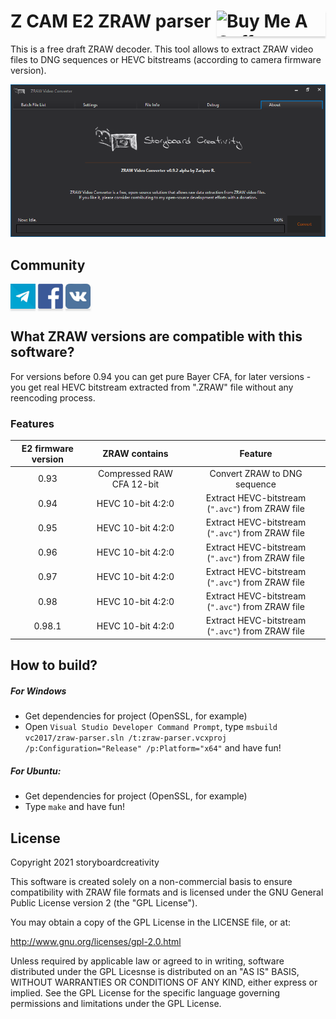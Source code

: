 # Z CAM E2 ZRAW parser <a href="https://ko-fi.com/storyboardcreativity" target="_blank"><img align="right" src="https://cdn.ko-fi.com/cdn/kofi3.png" alt="Buy Me A Coffee" style="height: 41px !important;width: 174px !important;box-shadow: 0px 3px 2px 0px rgba(190, 190, 190, 0.5) !important;-webkit-box-shadow: 0px 3px 2px 0px rgba(190, 190, 190, 0.5) !important;" ></a>

This is a free draft ZRAW decoder. This tool allows to extract ZRAW video files to DNG sequences or HEVC bitstreams (according to camera firmware version).

<img src="docs/window.png" alt="Program Screenshot">

## Community

<a href="https://t.me/zcam_rus" target="_blank"><img src="docs/soc_net_icons/telegram.png" alt="Buy Me A Coffee" style="height: 40px !important;width: 40px !important;box-shadow: 0px 3px 2px 0px rgba(190, 190, 190, 0.5) !important;-webkit-box-shadow: 0px 3px 2px 0px rgba(190, 190, 190, 0.5) !important;" ></a>
<a href="https://www.facebook.com/groups/storyboardcreativity" target="_blank"><img src="docs/soc_net_icons/facebook.png" alt="Buy Me A Coffee" style="height: 40px !important;width: 40px !important;box-shadow: 0px 3px 2px 0px rgba(190, 190, 190, 0.5) !important;-webkit-box-shadow: 0px 3px 2px 0px rgba(190, 190, 190, 0.5) !important;" ></a>
<a href="https://vk.com/storyboardcreativity" target="_blank"><img src="docs/soc_net_icons/vk.png" alt="Buy Me A Coffee" style="height: 40px !important;width: 40px !important;box-shadow: 0px 3px 2px 0px rgba(190, 190, 190, 0.5) !important;-webkit-box-shadow: 0px 3px 2px 0px rgba(190, 190, 190, 0.5) !important;" ></a>

## What ZRAW versions are compatible with this software?

For versions before 0.94 you can get pure Bayer CFA, for later versions - you get real HEVC bitstream extracted from ".ZRAW" file without any reencoding process.

### Features

| E2 firmware version | ZRAW contains | Feature |
| :---: |:---:|:---:|
|  0.93  | Compressed RAW CFA 12-bit | Convert ZRAW to DNG sequence |
|  0.94  | HEVC 10-bit 4:2:0 | Extract HEVC-bitstream (`".avc"`) from ZRAW file |
|  0.95  | HEVC 10-bit 4:2:0 | Extract HEVC-bitstream (`".avc"`) from ZRAW file |
|  0.96  | HEVC 10-bit 4:2:0 | Extract HEVC-bitstream (`".avc"`) from ZRAW file |
|  0.97  | HEVC 10-bit 4:2:0 | Extract HEVC-bitstream (`".avc"`) from ZRAW file |
|  0.98  | HEVC 10-bit 4:2:0 | Extract HEVC-bitstream (`".avc"`) from ZRAW file |
| 0.98.1 | HEVC 10-bit 4:2:0 | Extract HEVC-bitstream (`".avc"`) from ZRAW file |

## How to build?

##### For Windows
- Get dependencies for project (OpenSSL, for example)
- Open `Visual Studio Developer Command Prompt`, type `msbuild vc2017/zraw-parser.sln /t:zraw-parser.vcxproj /p:Configuration="Release" /p:Platform="x64"` and have fun!

##### For Ubuntu:
- Get dependencies for project (OpenSSL, for example)
- Type `make` and have fun!

## License

Copyright 2021 storyboardcreativity

This software is created solely on a non-commercial basis to ensure compatibility with ZRAW file formats and is licensed under the GNU General Public License version 2 (the "GPL License").

You may obtain a copy of the GPL License in the LICENSE file, or at:

http://www.gnu.org/licenses/gpl-2.0.html

Unless required by applicable law or agreed to in writing, software distributed under the GPL Licesnse is distributed on an "AS IS" BASIS, WITHOUT WARRANTIES OR CONDITIONS OF ANY KIND, either express or implied. See the GPL License for the specific language governing permissions and limitations under the GPL License.
